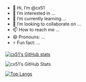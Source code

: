 - 👋 Hi, I’m @cx51
- 👀 I’m interested in ...
- 🌱 I’m currently learning ...
- 💞️ I’m looking to collaborate on ...
- 📫 How to reach me ...
- 😄 Pronouns: ...
- ⚡ Fun fact: ...

[![cx51's GitHub stats](https://github-readme-stats.vercel.app/api?username=cx51)](https://github.com/cx51/github-readme-stats)

<div align="left">
    <img src="https://github-profile-summary-cards.vercel.app/api/cards/profile-details?username=cx51&theme=github_dark" alt="cx51's GitHub Stats"/>
</div>

[![Top Langs](https://github-readme-stats.vercel.app/api/top-langs/?username=cx51&layout=donut)](https://github.com/cx51/github-readme-stats)

<!---
cx51/cx51 is a ✨ special ✨ repository because its `README.md` (this file) appears on your GitHub profile.
You can click the Preview link to take a look at your changes.
--->
